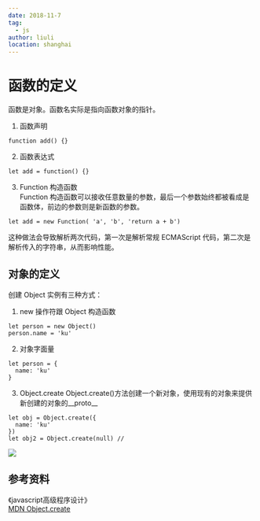 ```yaml
---
date: 2018-11-7
tag: 
  - js
author: liuli
location: shanghai  
---
```

# 函数的定义

函数是对象。函数名实际是指向函数对象的指针。

1. 函数声明

```
function add() {}
```

2. 函数表达式

```
let add = function() {}
```

3. Function 构造函数  
   Function 构造函数可以接收任意数量的参数，最后一个参数始终都被看成是函数体，前边的参数则是新函数的参数。

```
let add = new Function( 'a', 'b', 'return a + b')
```

这种做法会导致解析两次代码，第一次是解析常规 ECMAScript 代码，第二次是解析传入的字符串，从而影响性能。

## 对象的定义

创建 Object 实例有三种方式：

1. new 操作符跟 Object 构造函数

```
let person = new Object()
person.name = 'ku'
```

2. 对象字面量

```
let person = {
  name: 'ku'
}
```

3. Object.create
Object.create()方法创建一个新对象，使用现有的对象来提供新创建的对象的__proto__
```
let obj = Object.create({
  name: 'ku'
})
let obj2 = Object.create(null) //
```
![](http://ww4.sinaimg.cn/large/006y8mN6gy1g6oz1ln6n2j306x07adfp.jpg)

## 参考资料
《javascript高级程序设计》  
[MDN Object.create](https://developer.mozilla.org/zh-CN/docs/Web/JavaScript/Reference/Global_Objects/Object/create)